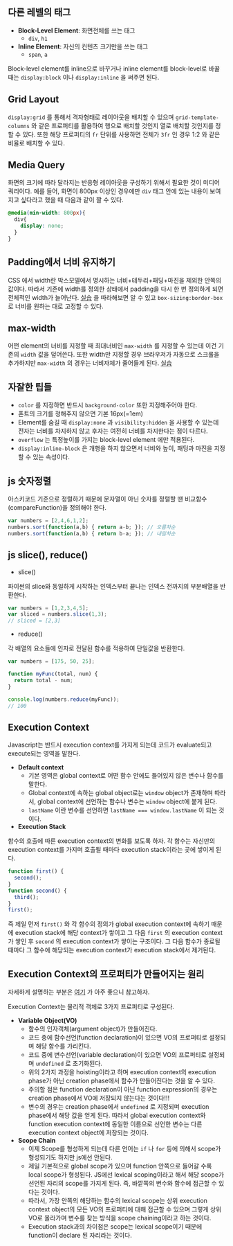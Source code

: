 ## 다른 레벨의 태그

* **Block-Level Element**: 화면전체를 쓰는 태그
  * `div`, `h1`
* **Inline Element**: 자신의 컨텐츠 크기만을 쓰는 태그
  * `span`, `a`

Block-level element를 inline으로 바꾸거나 inline element를 block-level로 바꿀 때는 `display:block` 이나 `display:inline` 을 써주면 된다.

## Grid Layout

`display:grid` 를 통해서 격자형태로 레이아웃을 배치할 수 있으며 `grid-template-columns` 와 같은 프로퍼티를 활용하여 행으로 배치할 것인지 열로 배치할 것인지를 정할 수 있다. 또한 해당 프로퍼티의 `fr` 단위를 사용하면 전체가 `3fr` 인 경우 1:2 와 같은 비율로 배치할 수 있다.

## Media Query

화면의 크기에 따라 달라지는 반응형 레이아웃을 구성하기 위해서 필요한 것이 미디어 쿼리이다. 예를 들어, 화면이 800px 이상인 경우에만 `div` 태그 안에 있는 내용이 보여지고 싶다라고 했을 때 다음과 같이 짤 수 있다.

```css
@media(min-width: 800px){
  div{
    display: none;
  }
}
```

## Padding에서 너비 유지하기

CSS 에서 width란 박스모델에서 명시하는 너비+테두리+패딩+마진을 제외한 안쪽의 값이다. 따라서 기존에 width를 정의한 상태에서 padding을 다시 한 번 정의하게 되면 전체적인 width가 늘어난다. [실습](https://www.w3schools.com/css/tryit.asp?filename=trycss_padding_width2) 을 따라해보면 알 수 있고 `box-sizing:border-box` 로 너비를 원하는 대로 고정할 수 있다.

## max-width

어떤 element의 너비를 지정할 때 최대너비인 `max-width` 를 지정할 수 있는데 이건 기존의 `width` 값을 덮어쓴다. 또한 width만 지정할 경우 브라우저가 자동으로 스크롤을 추가하지만 `max-width` 의 경우는 너비자체가 줄어들게 된다. [실습](https://www.w3schools.com/css/tryit.asp?filename=trycss_dim_max_width)

## 자잘한 팁들

* `color` 를 지정하면 반드시 `background-color` 또한 지정해주어야 한다.
* 폰트의 크기를 정해주지 않으면 기본 16px(=1em)
* Element를 숨길 때 `display:none` 과 `visibility:hidden` 을 사용할 수 있는데 전자는 너비를 차지하지 않고 후자는 여전히 너비를 차지한다는 점이 다르다.
* `overflow` 는 특정높이를 가지는 block-level element 에만 적용된다.
* `display:inline-block` 은 개행을 하지 않으면서 너비와 높이, 패딩과 마진을 지정할 수 있는 속성이다.

## js 숫자정렬

아스키코드 기준으로 정렬하기 때문에 문자열이 아닌 숫자를 정렬할 땐 비교함수(compareFunction)을 정의해야 한다.

```javascript
var numbers = [2,4,6,1,2];
numbers.sort(function(a,b) { return a-b; }); // 오름차순
numbers.sort(function(a,b) { return b-a; }); // 내림차순
```

## js slice(), reduce()

* slice()

파이썬의 slice와 동일하게 시작하는 인덱스부터 끝나는 인덱스 전까지의 부분배열을 반환한다.

```javascript
var numbers = [1,2,3,4,5];
var sliced = numbers.slice(1,3);
// sliced = [2,3]
```

* reduce()

각 배열의 요소들에 인자로 전달된 함수를 적용하여 단일값을 반환한다.

```javascript
var numbers = [175, 50, 25];

function myFunc(total, num) {
  return total - num;
}

console.log(numbers.reduce(myFunc));
// 100
```

## Execution Context

Javascript는 반드시 execution context를 가지게 되는데 코드가 evaluate되고 execute되는 영역을 말한다.

* **Default context**
  * 기본 영역은 global context로 어떤 함수 안에도 들어있지 않은 변수나 함수를 말한다.
  * Global context에 속하는 global object로는 `window` object가 존재하며 따라서, global context에 선언하는 함수나 변수는 `window` object에 붙게 된다.
  * `lastName` 이란 변수를 선언하면 `lastName === window.lastName` 이 되는 것이다.
* **Execution Stack**

함수의 호출에 따른 execution context의 변화를 보도록 하자. 각 함수는 자신만의 execution context를 가지며 호출될 때마다 execution stack이라는 곳에 쌓이게 된다.

```javascript
function first() {
  second();
}
function second() {
  third();
}
first();
```

즉 제일 먼저 `first()` 와 각 함수의 정의가 global execution context에 속하기 때문에 execution stack에 해당 context가 쌓이고 그 다음 `first` 의 execution context가 쌓인 후 `second` 의 execution context가 쌓이는 구조이다. 그 다음 함수가 종료될 때마다 그 함수에 해당되는 execution context가 execution stack에서 제거된다.

## Execution Context의 프로퍼티가 만들어지는 원리

자세하게 설명하는 부분은 [여기](https://poiemaweb.com/js-execution-context) 가 아주 좋으니 참고하자.

Execution Context는 물리적 객체로 3가지 프로퍼티로 구성된다.

* **Variable Object(VO)**
  * 함수의 인자객체(argument object)가 만들어진다.
  * 코드 중에 함수선언(function declaration)이 있으면 VO의 프로퍼티로 설정되며 해당 함수를 가리킨다.
  * 코드 중에 변수선언(variable declaration)이 있으면 VO의 프로퍼티로 설정되며 `undefined` 로 초기화된다.
  * 위의 2가지 과정을 hoisting이라고 하며 execution context의 execution phase가 아닌 creation phase에서 함수가 만들어진다는 것을 알 수 있다.
  * 주의할 점은 function declaration이 아닌 function expression의 경우는 creation phase에서 VO에 저장되지 않는다는 것이다!!!
  * 변수의 경우는 creation phase에서 `undefined` 로 지정되며 execution phase에서 해당 값을 얻게 된다. 따라서 global execution context와 function execution context에 동일한 이름으로 선언한 변수는 다른 execution context object에 저장되는 것이다.
* **Scope Chain**
  * 이제 Scope를 형성하게 되는데 다른 언어는 `if` 나 `for` 등에 의해서 scope가 형성되기도 하지만 js에선 안된다.
  * 제일 기본적으로 global scope가 있으며 function 안쪽으로 들어갈 수록 local scope가 형성된다. JS에선 lexical scoping이라고 해서 해당 scope가 선언된 자리의 scope를 가지게 된다. 즉, 바깥쪽의 변수와 함수에 접근할 수 있다는 것이다.
  * 따라서, 가장 안쪽의 해당하는 함수의 lexical scope는 상위 execution context object의 모든 VO의 프로퍼티에 대해 접근할 수 있으며 그렇게 상위 VO로 올라가며 변수를 찾는 방식을 scope chaining이라고 하는 것이다.
  * Execution stack과의 차이점은 scope는 lexical scope이기 때문에 function이 declare 된 자리라는 것이다.



